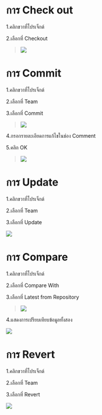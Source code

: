 # การ Check out #

1.คลิกขวาที่โปรเจ็กต์

2.เลือกที่ Checkout

> <img src='https://sdm53124.googlecode.com/svn/50.png' />

# การ Commit #

1.คลิกขวาที่โปรเจ็กต์

2.เลือกที่ Team

3.เลือกที่ Commit

> <img src='https://sdm53124.googlecode.com/svn/500.png' />

4.กรอกรายละเอียดการแก้ไขในช่อง Comment

5.คลิก OK

> <img src='https://sdm53124.googlecode.com/svn/501.png' />

# การ Update #

1.คลิกขวาที่โปรเจ็กต์

2.เลือกที่ Team

3.เลือกที่ Update

<img src='https://sdm53124.googlecode.com/svn/504.png' />


# การ Compare #

1.คลิกขวาที่โปรเจ็กต์

2.เลือกที่ Compare With

3.เลือกที่ Latest from Repository

> <img src='https://sdm53124.googlecode.com/svn/502.png' />

4.แสดงการเปรียบเทียบข้อมูลทั้งสอง

<img src='https://sdm53124.googlecode.com/svn/503.png' />

# การ Revert #

1.คลิกขวาที่โปรเจ็กต์

2.เลือกที่ Team

3.เลือกที่ Revert

<img src='https://sdm53124.googlecode.com/svn/505.png' />